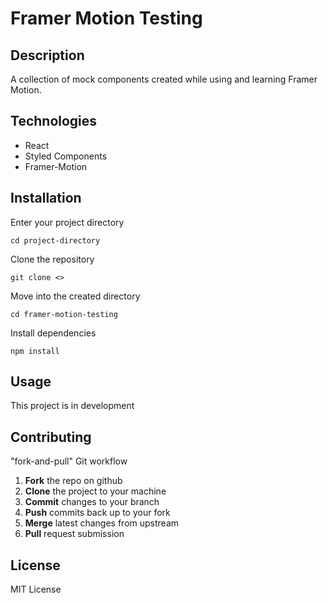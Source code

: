 # Framer Motion Testing

## Description

A collection of mock components created while using and learning Framer Motion.

## Technologies

- React
- Styled Components
- Framer-Motion

## Installation

Enter your project directory

`cd project-directory`

Clone the repository

`git clone <>`

Move into the created directory

`cd framer-motion-testing`

Install dependencies

`npm install`

## Usage

This project is in development

## Contributing

"fork-and-pull" Git workflow

1. **Fork** the repo on github
2. **Clone** the project to your machine
3. **Commit** changes to your branch
4. **Push** commits back up to your fork
5. **Merge** latest changes from upstream
6. **Pull** request submission

## License

MIT License
